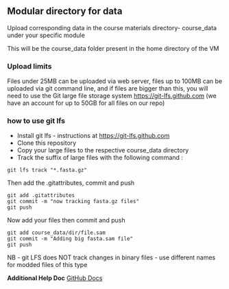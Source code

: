 ## Modular directory for data

Upload corresponding data in the course materials directory- course_data under your specific module 

This will be the course_data folder present in the home directory of the VM
### Upload limits
Files under 25MB can be uploaded via web server, files up to 100MB can be uploaded via git command line, and if files are bigger than this, you will need to use the Git large file storage system https://git-lfs.github.com (we have an account for up to 50GB for all files on our repo)

### how to use git lfs
* Install git lfs - instructions at https://git-lfs.github.com
* Clone this repository
* Copy your large files to the respective course_data directory
* Track the suffix of large files with the following command :
```
git lfs track "*.fasta.gz"
```
Then add the .gitattributes, commit and push 
```
git add .gitattributes
git commit -m "now tracking fasta.gz files"
git push
```
Now add your files then commit and push
```
git add course_data/dir/file.sam
git commit -m "Adding big fasta.sam file"
git push
```
NB - git LFS does NOT track changes in binary files - use different names for modded files of this type

**Additional Help Doc**
[GitHub Docs](https://docs.github.com/en/repositories/working-with-files/managing-large-files/configuring-git-large-file-storage)
